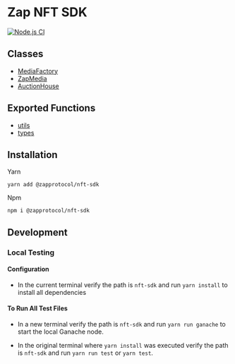 # Zap NFT SDK

[![Node.js CI](https://github.com/zapproject/nft-sdk/actions/workflows/node.js.yml/badge.svg)](https://github.com/zapproject/nft-sdk/actions/workflows/node.js.yml)

## Classes

- [MediaFactory](https://github.com/zapproject/nft-sdk/blob/main/docs/mediaFactory.md)
- [ZapMedia](https://github.com/zapproject/nft-sdk/blob/main/docs/zapMedia.md)
- [AuctionHouse](https://github.com/zapproject/nft-sdk/blob/main/docs/auctionHouse.md)

## Exported Functions

- [utils](https://github.com/zapproject/nft-sdk/blob/main/docs/utils.md)
- [types](https://github.com/zapproject/nft-sdk/blob/main/docs/types.md)

## Installation

Yarn

```
yarn add @zapprotocol/nft-sdk
```

Npm

```
npm i @zapprotocol/nft-sdk
```

## Development

### Local Testing

#### Configuration

- In the current terminal verify the path is `nft-sdk` and run `yarn install` to install all dependencies

#### To Run All Test Files

- In a new terminal verify the path is `nft-sdk` and run `yarn run ganache` to start the local Ganache node.

- In the original terminal where `yarn install` was executed verify the path is `nft-sdk` and run `yarn run test` or `yarn test`.
